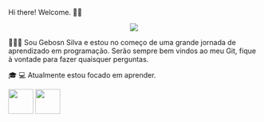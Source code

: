 
Hi there! Welcome. 👋🏻

<p align="center">
<img loading="lazy" src="http://img.shields.io/static/v1?label=STATUS&message=EM%20DESENVOLVIMENTO&color=GREEN&style=for-the-badge"/>
</p>




🙍🏻‍♂ Sou Gebosn Silva e estou no começo de uma grande jornada de aprendizado em programação. 
Serão sempre bem vindos ao meu Git, fique à vontade para fazer quaisquer perguntas. 

🎓
💻 Atualmente estou focado em aprender.


<div style="display-inline">
            <img width='50' height='50' src="https://cdn.jsdelivr.net/gh/devicons/devicon@latest/icons/css3/css3-original-wordmark.svg" />
            <img width='50' height='50' src="https://cdn.jsdelivr.net/gh/devicons/devicon@latest/icons/html5/html5-original.svg" />
</div>
          
          
          
